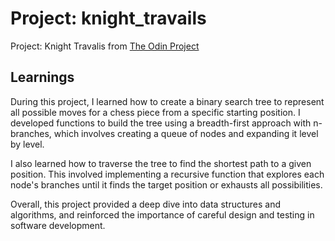 # Project: knight_travails
Project: Knight Travalis from [The Odin Project](https://www.theodinproject.com/lessons/ruby-knights-travails)

## Learnings
During this project, I learned how to create a binary search tree to represent all possible moves for a chess piece from a specific starting position. I developed functions to build the tree using a breadth-first approach with n-branches, which involves creating a queue of nodes and expanding it level by level.

I also learned how to traverse the tree to find the shortest path to a given position. This involved implementing a recursive function that explores each node's branches until it finds the target position or exhausts all possibilities.

Overall, this project provided a deep dive into data structures and algorithms, and reinforced the importance of careful design and testing in software development.
